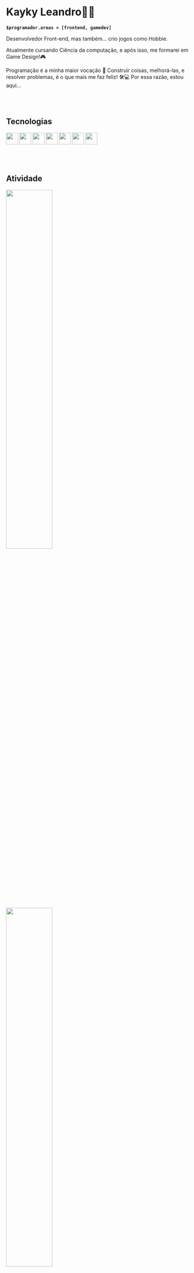 # Kayky Leandro✍🏾

**`$programador.areas = [frontend, gamedev]`**

Desenvolvedor Front-end, mas também... crio jogos como Hobbie.

Atualmente cursando Ciência da computação, e após isso, me formarei em Game Design!🎮

Programação é a minha maior vocação 💖 Construir coisas, melhorá-las, e resolver problemas, é o que mais me faz feliz! 🛠️💻 Por essa razão, estou aqui...

<br><br>

## Tecnologias

<div>
  <img height="32" width="32" src="https://cdn.simpleicons.org/html5/orange" />
  <img height="32" width="32" src="https://cdn.simpleicons.org/css3/orange" />
  <img height="32" width="32" src="https://cdn.simpleicons.org/javascript/orange" />
  <img height="32" width="32" src="https://cdn.simpleicons.org/angular/orange" />
  <img height="32" width="32" src="https://cdn.simpleicons.org/git/orange" />
  <img height="32" width="32" src="https://cdn.simpleicons.org/unity/orange" />
  <img height="32" width="32" src="https://cdn.simpleicons.org/unrealengine/orange" />
</div>

<br><br>

## Atividade

<div>  
  <img width="50%" src="https://github-readme-stats.vercel.app/api/top-langs?username=KaykyLeandro&theme=synthwave"></img>
  <img width="50%" src="https://github-readme-stats.vercel.app/api?username=KaykyLeandro&theme=synthwave"></img>
</div>
